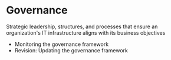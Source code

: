 # Governance
Strategic leadership, structures, and processes that ensure an organization's IT infrastructure aligns with its business objectives

- Monitoring the governance framework
- Revision: Updating the governance framework
